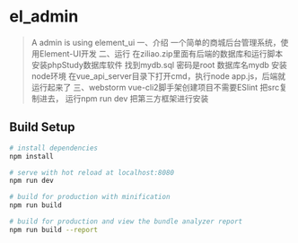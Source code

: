 
# el_admin

> A admin is using element_ui
一、介绍
一个简单的商城后台管理系统，使用Element-UI开发
二、运行
在ziliao.zip里面有后端的数据库和运行脚本
安装phpStudy数据库软件
找到mydb.sql 密码是root 数据库名mydb
安装node环境
在vue_api_server目录下打开cmd，执行node app.js，后端就运行起来了
三、webstorm
vue-cli2脚手架创建项目不需要ESlint
把src复制进去，
运行npm run dev
把第三方框架进行安装
## Build Setup

``` bash
# install dependencies
npm install

# serve with hot reload at localhost:8080
npm run dev

# build for production with minification
npm run build

# build for production and view the bundle analyzer report
npm run build --report
```

